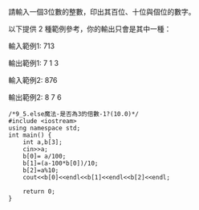 請輸入一個3位數的整數，印出其百位、十位與個位的數字。

以下提供 2 種範例參考，你的輸出只會是其中一種：

輸入範例1:
713

輸出範例1:
7
1
3

輸入範例2:
876

輸出範例2:
8
7
6

```
/*9_5.else魔法-是否為3的倍數-1?(10.0)*/
#include <iostream>     
using namespace std; 
int main() { 
    int a,b[3];
    cin>>a;
    b[0]= a/100;
    b[1]=(a-100*b[0])/10;
    b[2]=a%10;
    cout<<b[0]<<endl<<b[1]<<endl<<b[2]<<endl;

    return 0; 
}
```
